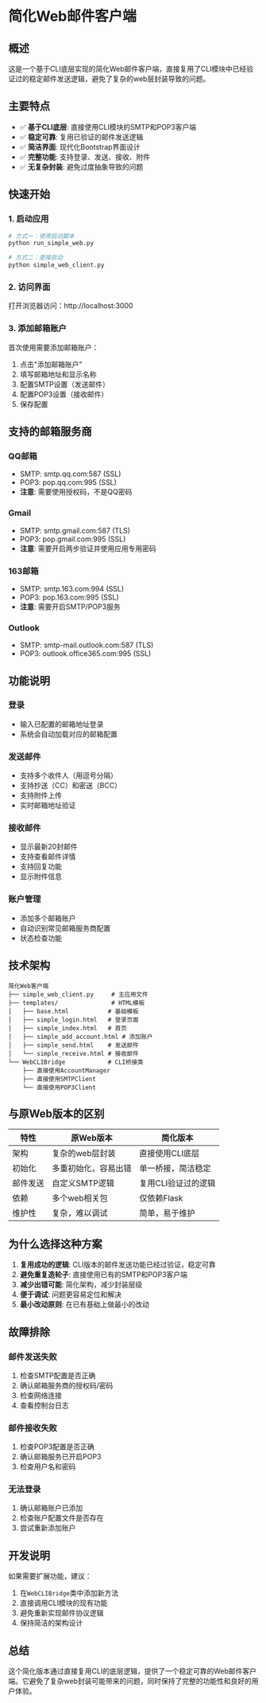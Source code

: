 # 简化Web邮件客户端

## 概述

这是一个基于CLI底层实现的简化Web邮件客户端，直接复用了CLI模块中已经验证过的稳定邮件发送逻辑，避免了复杂的web层封装导致的问题。

## 主要特点

- ✅ **基于CLI底层**: 直接使用CLI模块的SMTP和POP3客户端
- ✅ **稳定可靠**: 复用已验证的邮件发送逻辑
- ✅ **简洁界面**: 现代化Bootstrap界面设计
- ✅ **完整功能**: 支持登录、发送、接收、附件
- ✅ **无复杂封装**: 避免过度抽象导致的问题

## 快速开始

### 1. 启动应用

```bash
# 方式一：使用启动脚本
python run_simple_web.py

# 方式二：直接启动
python simple_web_client.py
```

### 2. 访问界面

打开浏览器访问：http://localhost:3000

### 3. 添加邮箱账户

首次使用需要添加邮箱账户：

1. 点击"添加邮箱账户"
2. 填写邮箱地址和显示名称
3. 配置SMTP设置（发送邮件）
4. 配置POP3设置（接收邮件）
5. 保存配置

## 支持的邮箱服务商

### QQ邮箱
- SMTP: smtp.qq.com:587 (SSL)
- POP3: pop.qq.com:995 (SSL)
- **注意**: 需要使用授权码，不是QQ密码

### Gmail
- SMTP: smtp.gmail.com:587 (TLS)
- POP3: pop.gmail.com:995 (SSL)
- **注意**: 需要开启两步验证并使用应用专用密码

### 163邮箱
- SMTP: smtp.163.com:994 (SSL)
- POP3: pop.163.com:995 (SSL)
- **注意**: 需要开启SMTP/POP3服务

### Outlook
- SMTP: smtp-mail.outlook.com:587 (TLS)
- POP3: outlook.office365.com:995 (SSL)

## 功能说明

### 登录
- 输入已配置的邮箱地址登录
- 系统会自动加载对应的邮箱配置

### 发送邮件
- 支持多个收件人（用逗号分隔）
- 支持抄送（CC）和密送（BCC）
- 支持附件上传
- 实时邮箱地址验证

### 接收邮件
- 显示最新20封邮件
- 支持查看邮件详情
- 支持回复功能
- 显示附件信息

### 账户管理
- 添加多个邮箱账户
- 自动识别常见邮箱服务商配置
- 状态检查功能

## 技术架构

```
简化Web客户端
├── simple_web_client.py     # 主应用文件
├── templates/               # HTML模板
│   ├── base.html           # 基础模板
│   ├── simple_login.html   # 登录页面
│   ├── simple_index.html   # 首页
│   ├── simple_add_account.html # 添加账户
│   ├── simple_send.html    # 发送邮件
│   └── simple_receive.html # 接收邮件
└── WebCLIBridge            # CLI桥接类
    ├── 直接使用AccountManager
    ├── 直接使用SMTPClient
    └── 直接使用POP3Client
```

## 与原Web版本的区别

| 特性     | 原Web版本            | 简化版本            |
| -------- | -------------------- | ------------------- |
| 架构     | 复杂的web层封装      | 直接使用CLI底层     |
| 初始化   | 多重初始化，容易出错 | 单一桥接，简洁稳定  |
| 邮件发送 | 自定义SMTP逻辑       | 复用CLI验证过的逻辑 |
| 依赖     | 多个web相关包        | 仅依赖Flask         |
| 维护性   | 复杂，难以调试       | 简单，易于维护      |

## 为什么选择这种方案

1. **复用成功的逻辑**: CLI版本的邮件发送功能已经过验证，稳定可靠
2. **避免重复造轮子**: 直接使用已有的SMTP和POP3客户端
3. **减少出错可能**: 简化架构，减少封装层级
4. **便于调试**: 问题更容易定位和解决
5. **最小改动原则**: 在已有基础上做最小的改动

## 故障排除

### 邮件发送失败
1. 检查SMTP配置是否正确
2. 确认邮箱服务商的授权码/密码
3. 检查网络连接
4. 查看控制台日志

### 邮件接收失败
1. 检查POP3配置是否正确
2. 确认邮箱服务已开启POP3
3. 检查用户名和密码

### 无法登录
1. 确认邮箱账户已添加
2. 检查账户配置文件是否存在
3. 尝试重新添加账户

## 开发说明

如果需要扩展功能，建议：

1. 在`WebCLIBridge`类中添加新方法
2. 直接调用CLI模块的现有功能
3. 避免重新实现邮件协议逻辑
4. 保持简洁的架构设计

## 总结

这个简化版本通过直接复用CLI的底层逻辑，提供了一个稳定可靠的Web邮件客户端。它避免了复杂web封装可能带来的问题，同时保持了完整的功能性和良好的用户体验。 